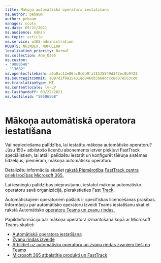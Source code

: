 ```yaml
---
title: Mākoņa automātiskā operatora iestatīšana
ms.author: pebaum
author: pebaum
manager: scotv
ms.date: 09/21/2021
ms.audience: Admin
ms.topic: article
ms.service: o365-administration
ROBOTS: NOINDEX, NOFOLLOW
localization_priority: Normal
ms.collection: Adm_O365
ms.custom:
- "9000548"
- "13682"
ms.openlocfilehash: a6a8ac13e86ac0c6b9fa31135549d343ec0b9423
ms.sourcegitcommit: a097d1f8915a31ed8460b5b68dccc8d87e563cc0
ms.translationtype: MT
ms.contentlocale: lv-LV
ms.lasthandoff: 09/22/2021
ms.locfileid: "59506568"
---
```

# <a name="set-up-a-cloud-auto-attendant"></a>Mākoņa automātiskā operatora iestatīšana

Vai nepieciešama palīdzība, lai iestatītu mākoņa automātisko operatoru? Jūsu 150+ atbilstošo licenču abonements ietver piekļuvi FastTrack speciālistiem, lai attāli palīdzētu iestatīt un konfigurēt tālruņa sistēmas līdzekļus, piemēram, mākoņa automātisko operatoru.

Detalizētu informāciju skatiet [rakstā Piemērotība](https://docs.microsoft.com/fasttrack/eligibility) [FastTrack centra priekšrocības Microsoft 365.](https://docs.microsoft.com/fasttrack/introduction#what-is-fasttrack-for-microsoft-365)

Lai iesniegtu palīdzības pieprasījumu, iestatot mākoņa automātisko operatoru savā organizācijā, pierakstieties Fast [Track](https://www.microsoft.com/fasttrack?rtc=1).

Automātiskajiem operatoriem pašlaik ir specifiskas licencēšanas prasības. Informāciju par automātisko operatoru izveidi Teams iestatīšanu skatiet rakstā Automātisko [operatoru Teams un zvanu rindas.](https://docs.microsoft.com/microsoftteams/what-are-phone-system-auto-attendants)

Papildinformāciju par mākoņa operatora izmantošana kopā ar Microsoft Teams skatiet:

- [Automātiskā operatora iestatīšana](https://docs.microsoft.com/microsoftteams/create-a-phone-system-auto-attendant)
- [Zvanu rindas izveide](https://docs.microsoft.com/microsoftteams/create-a-phone-system-call-queue)
- [Atbildiet uz automātisko operatoru un zvanu rindas zvaniem tieši no Teams](https://docs.microsoft.com/microsoftteams/answer-auto-attendant-and-call-queue-calls)
- [Microsoft 365 atbalstītie produkti un FastTrack](https://docs.microsoft.com/fasttrack/products-and-capabilities#office-365)
